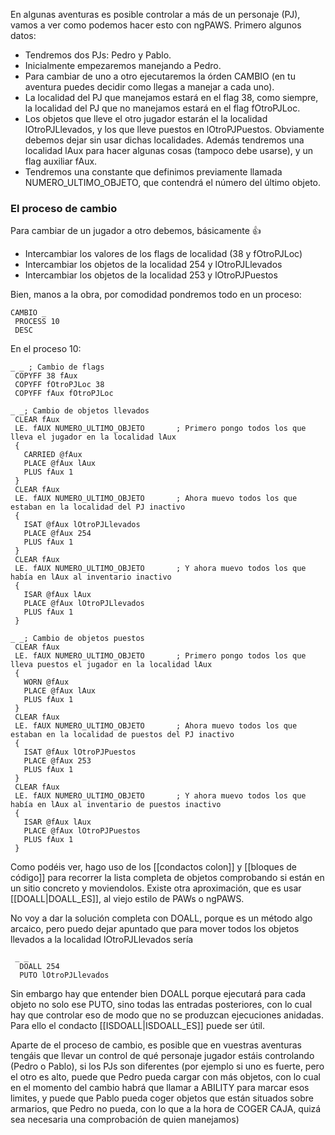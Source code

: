 En algunas aventuras es posible controlar a más de un personaje (PJ), vamos a ver como podemos hacer esto con ngPAWS. Primero algunos datos:

* Tendremos dos PJs: Pedro y Pablo.
* Inicialmente empezaremos manejando a Pedro.
* Para cambiar de uno a otro ejecutaremos la órden CAMBIO (en tu aventura puedes decidir como llegas a manejar a cada uno).
* La localidad del PJ que manejamos estará en el flag 38, como siempre, la localidad del PJ que no manejamos estará en el flag fOtroPJLoc.
* Los objetos que lleve el otro jugador estarán el la localidad lOtroPJLlevados, y los que lleve puestos en lOtroPJPuestos. Obviamente debemos dejar sin usar dichas localidades. Además tendremos una localidad lAux para hacer algunas cosas (tampoco debe usarse), y un flag auxiliar fAux.
* Tendremos una constante que definimos previamente llamada NUMERO_ULTIMO_OBJETO, que contendrá el número del último objeto.

### El proceso de cambio

Para cambiar de un jugador a otro debemos, básicamente :+1: 

* Intercambiar los valores de los flags de localidad (38 y fOtroPJLoc)
* Intercambiar los objetos de la localidad 254 y lOtroPJLlevados
* Intercambiar los objetos de la localidad 253 y lOtroPJPuestos


Bien, manos a la obra, por comodidad pondremos todo en un proceso:

```
CAMBIO _
 PROCESS 10
 DESC
```

En el proceso 10:

```
_ _ ; Cambio de flags
 COPYFF 38 fAux          
 COPYFF fOtroPJLoc 38
 COPYFF fAux fOtroPJLoc

_ _; Cambio de objetos llevados
 CLEAR fAux                          
 LE. fAUX NUMERO_ULTIMO_OBJETO       ; Primero pongo todos los que lleva el jugador en la localidad lAux
 {
   CARRIED @fAux
   PLACE @fAux lAux
   PLUS fAux 1
 }
 CLEAR fAux
 LE. fAUX NUMERO_ULTIMO_OBJETO       ; Ahora muevo todos los que estaban en la localidad del PJ inactivo 
 {
   ISAT @fAux lOtroPJLlevados
   PLACE @fAux 254
   PLUS fAux 1
 }
 CLEAR fAux
 LE. fAUX NUMERO_ULTIMO_OBJETO       ; Y ahora muevo todos los que había en lAux al inventario inactivo
 {
   ISAR @fAux lAux
   PLACE @fAux lOtroPJLlevados
   PLUS fAux 1
 }

_ _; Cambio de objetos puestos
 CLEAR fAux                          
 LE. fAUX NUMERO_ULTIMO_OBJETO       ; Primero pongo todos los que lleva puestos el jugador en la localidad lAux
 {
   WORN @fAux
   PLACE @fAux lAux
   PLUS fAux 1
 }
 CLEAR fAux
 LE. fAUX NUMERO_ULTIMO_OBJETO       ; Ahora muevo todos los que estaban en la localidad de puestos del PJ inactivo 
 {
   ISAT @fAux lOtroPJPuestos
   PLACE @fAux 253
   PLUS fAux 1
 }
 CLEAR fAux
 LE. fAUX NUMERO_ULTIMO_OBJETO       ; Y ahora muevo todos los que había en lAux al inventario de puestos inactivo
 {
   ISAR @fAux lAux
   PLACE @fAux lOtroPJPuestos
   PLUS fAux 1
 }

```

Como podéis ver, hago uso de los [[condactos colon]] y [[bloques de código]] para recorrer la lista completa de objetos comprobando si están en un sitio concreto y moviendolos. Existe otra aproximación, que es usar [[DOALL|DOALL_ES]], al viejo estilo de PAWs o ngPAWS.

No voy a dar la solución completa con DOALL, porque es un método algo arcaico, pero puedo dejar apuntado que para mover todos los objetos llevados a la localidad lOtroPJLlevados sería

```
 _ _
  DOALL 254
  PUTO lOtroPJLlevados
````

Sin embargo hay que entender bien DOALL porque ejecutará para cada objeto no solo ese PUTO, sino todas las entradas posteriores, con lo cual hay que controlar eso de modo que no se produzcan ejecuciones anidadas. Para ello el condacto [[ISDOALL|ISDOALL_ES]] puede ser útil.

Aparte de el proceso de cambio, es posible que en vuestras aventuras tengáis que llevar un control de qué personaje jugador estáis controlando (Pedro o Pablo), si los PJs son diferentes (por ejemplo si uno es fuerte, pero el otro es alto, puede que Pedro pueda cargar con más objetos, con lo cual en el momento del cambio habrá que llamar a ABILITY para marcar esos limites, y puede que Pablo pueda coger objetos que están situados sobre armarios, que Pedro no pueda, con lo que a la hora de COGER CAJA, quizá sea  necesaria una comprobación de quien manejamos)
